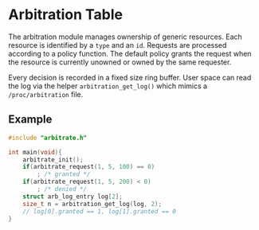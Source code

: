 # Arbitration Table

The arbitration module manages ownership of generic resources. Each
resource is identified by a `type` and an `id`.  Requests are processed
according to a policy function.  The default policy grants the request
when the resource is currently unowned or owned by the same requester.

Every decision is recorded in a fixed size ring buffer.  User space can
read the log via the helper `arbitration_get_log()` which mimics a
`/proc/arbitration` file.

## Example

```c
#include "arbitrate.h"

int main(void){
    arbitrate_init();
    if(arbitrate_request(1, 5, 100) == 0)
        ; /* granted */
    if(arbitrate_request(1, 5, 200) < 0)
        ; /* denied */
    struct arb_log_entry log[2];
    size_t n = arbitration_get_log(log, 2);
    // log[0].granted == 1, log[1].granted == 0
}
```
